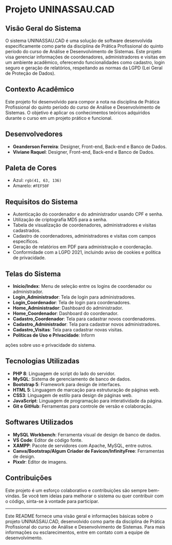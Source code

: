 # Projeto UNINASSAU.CAD

## Visão Geral do Sistema

O sistema UNINASSAU.CAD é uma solução de software desenvolvida especificamente como parte da disciplina de Prática Profissional do quinto período do curso de Análise e Desenvolvimento de Sistemas. Este projeto visa gerenciar informações de coordenadores, administradores e visitas em um ambiente acadêmico, oferecendo funcionalidades como cadastro, login seguro e geração de relatórios, respeitando as normas da LGPD (Lei Geral de Proteção de Dados).

## Contexto Acadêmico

Este projeto foi desenvolvido para compor a nota na disciplina de Prática Profissional do quinto período do curso de Análise e Desenvolvimento de Sistemas. O objetivo é aplicar os conhecimentos teóricos adquiridos durante o curso em um projeto prático e funcional.

## Desenvolvedores

- **Geanderson Ferreira**: Designer, Front-end, Back-end e Banco de Dados.
- **Viviane Raquel**: Designer, Front-end, Back-end e Banco de Dados.

## Paleta de Cores

- Azul: `rgb(41, 63, 136)`
- Amarelo: `#FEF50F`

## Requisitos do Sistema

- Autenticação do coordenador e do administrador usando CPF e senha.
- Utilização de criptografia MD5 para a senha.
- Tabela de visualização de coordenadores, administradores e visitas cadastrados.
- Cadastro de coordenadores, administradores e visitas com campos específicos.
- Geração de relatórios em PDF para administração e coordenação.
- Conformidade com a LGPD 2021, incluindo aviso de cookies e política de privacidade.

## Telas do Sistema

- **Inicio/Index**: Menu de seleção entre os logins de coordenador ou administrador.
- **Login_Administrador**: Tela de login para administradores.
- **Login_Coordenador**: Tela de login para coordenadores.
- **Home_Administrador**: Dashboard do administrador.
- **Home_Coordenador**: Dashboard do coordenador.
- **Cadastro_Coordenador**: Tela para cadastrar novos coordenadores.
- **Cadastro_Administrador**: Tela para cadastrar novos administradores.
- **Cadastro_Visitas**: Tela para cadastrar novas visitas.
- **Políticas de Uso e Privacidade**: Inform

ações sobre uso e privacidade do sistema.

## Tecnologias Utilizadas

- **PHP 8**: Linguagem de script do lado do servidor.
- **MySQL**: Sistema de gerenciamento de banco de dados.
- **Bootstrap 5**: Framework para design de interfaces.
- **HTML 5**: Linguagem de marcação para estruturação de páginas web.
- **CSS3**: Linguagem de estilo para design de páginas web.
- **JavaScript**: Linguagem de programação para interatividade da página.
- **Git e GitHub**: Ferramentas para controle de versão e colaboração.

## Softwares Utilizados

- **MySQL Workbench**: Ferramenta visual de design de banco de dados.
- **VS Code**: Editor de código fonte.
- **XAMPP**: Pacote de servidores com Apache, MySQL, entre outros.
- **Canva/Bootstrap/Algum Criador de Favicon/InfinityFree**: Ferramentas de design.
- **Pixxlr**: Editor de imagens.

## Contribuições

Este projeto é um esforço colaborativo e contribuições são sempre bem-vindas. Se você tem ideias para melhorar o sistema ou quer contribuir com o código, sinta-se à vontade para participar.

---

Este README fornece uma visão geral e informações básicas sobre o projeto UNINASSAU.CAD, desenvolvido como parte da disciplina de Prática Profissional do curso de Análise e Desenvolvimento de Sistemas. Para mais informações ou esclarecimentos, entre em contato com a equipe de desenvolvimento.
